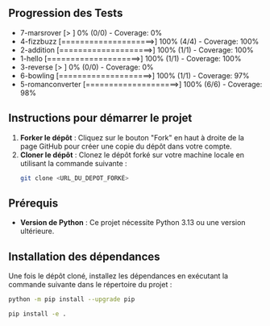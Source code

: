 ## Progression des Tests

<!-- START_PROGRESS -->
- 7-marsrover [>                   ] 0% (0/0) - Coverage: 0%
- 4-fizzbuzz [====================>] 100% (4/4) - Coverage: 100%
- 2-addition [====================>] 100% (1/1) - Coverage: 100%
- 1-hello [====================>] 100% (1/1) - Coverage: 100%
- 3-reverse [>                   ] 0% (0/0) - Coverage: 0%
- 6-bowling [====================>] 100% (1/1) - Coverage: 97%
- 5-romanconverter [====================>] 100% (6/6) - Coverage: 98%
<!-- END_PROGRESS -->

## Instructions pour démarrer le projet

1. **Forker le dépôt** : Cliquez sur le bouton "Fork" en haut à droite de la page GitHub pour créer une copie du dépôt dans votre compte.
2. **Cloner le dépôt** : Clonez le dépôt forké sur votre machine locale en utilisant la commande suivante :
   ```bash
   git clone <URL_DU_DEPOT_FORKÉ>
   ```

## Prérequis

- **Version de Python** : Ce projet nécessite Python 3.13 ou une version ultérieure.

## Installation des dépendances

Une fois le dépôt cloné, installez les dépendances en exécutant la commande suivante dans le répertoire du projet :
```bash
python -m pip install --upgrade pip
```
```bash
pip install -e .
```


